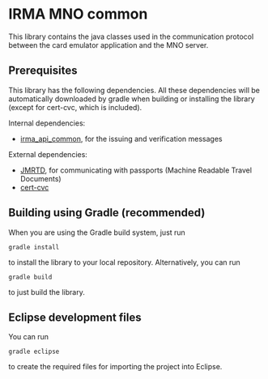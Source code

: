 # IRMA MNO common

This library contains the java classes used in the communication protocol between the
card emulator application and the MNO server.

## Prerequisites

This library has the following dependencies.  All these dependencies will be automatically downloaded by gradle when building or installing the library (except for cert-cvc, which is included).

Internal dependencies:

 * [irma_api_common](https://github.com/credentials), for the issuing and verification messages

External dependencies:

 * [JMRTD](https://sourceforge.net/projects/jmrtd/), for communicating with passports (Machine Readable Travel Documents)
 * [cert-cvc](https://www.ejbca.org/)

## Building using Gradle (recommended)

When you are using the Gradle build system, just run

    gradle install

to install the library to your local repository. Alternatively, you can run

    gradle build

to just build the library.

## Eclipse development files

You can run

    gradle eclipse

to create the required files for importing the project into Eclipse.

